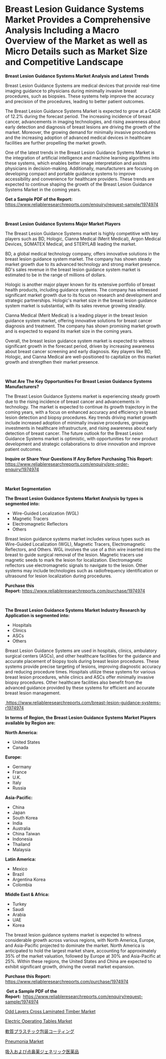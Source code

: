 <p><h1>Breast Lesion Guidance Systems Market Provides a Comprehensive Analysis Including a Macro Overview of the Market as well as Micro Details such as Market Size and Competitive Landscape</h1></p><p><strong>Breast Lesion Guidance Systems Market Analysis and Latest Trends</strong></p>
<p><p>Breast Lesion Guidance Systems are medical devices that provide real-time imaging guidance to physicians during minimally invasive breast procedures, such as biopsies. These systems help improve the accuracy and precision of the procedures, leading to better patient outcomes.</p><p>The Breast Lesion Guidance Systems Market is expected to grow at a CAGR of 12.2% during the forecast period. The increasing incidence of breast cancer, advancements in imaging technologies, and rising awareness about early detection and diagnosis of breast lesions are driving the growth of the market. Moreover, the growing demand for minimally invasive procedures and the increasing adoption of advanced medical devices in healthcare facilities are further propelling the market growth.</p><p>One of the latest trends in the Breast Lesion Guidance Systems Market is the integration of artificial intelligence and machine learning algorithms into these systems, which enables better image interpretation and assists physicians in decision-making. Additionally, manufacturers are focusing on developing compact and portable guidance systems to improve accessibility and convenience for healthcare providers. These trends are expected to continue shaping the growth of the Breast Lesion Guidance Systems Market in the coming years.</p></p>
<p><strong>Get a Sample PDF of the Report:&nbsp;</strong> <a href="https://www.reliableresearchreports.com/enquiry/request-sample/1974974">https://www.reliableresearchreports.com/enquiry/request-sample/1974974</a></p>
<p>&nbsp;</p>
<p><strong>Breast Lesion Guidance Systems Major Market Players</strong></p>
<p><p>The Breast Lesion Guidance Systems market is highly competitive with key players such as BD, Hologic, Cianna Medical (Merit Medical), Argon Medical Devices, SOMATEX Medical, and STERYLAB leading the market.</p><p>BD, a global medical technology company, offers innovative solutions in the breast lesion guidance system market. The company has shown steady market growth due to its advanced technology and strong market presence. BD's sales revenue in the breast lesion guidance system market is estimated to be in the range of millions of dollars.</p><p>Hologic is another major player known for its extensive portfolio of breast health products, including guidance systems. The company has witnessed significant market growth due to its focus on research and development and strategic partnerships. Hologic's market size in the breast lesion guidance system market is substantial, with its sales revenue growing steadily.</p><p>Cianna Medical (Merit Medical) is a leading player in the breast lesion guidance system market, offering innovative solutions for breast cancer diagnosis and treatment. The company has shown promising market growth and is expected to expand its market size in the coming years.</p><p>Overall, the breast lesion guidance system market is expected to witness significant growth in the forecast period, driven by increasing awareness about breast cancer screening and early diagnosis. Key players like BD, Hologic, and Cianna Medical are well-positioned to capitalize on this market growth and strengthen their market presence.</p></p>
<p>&nbsp;</p>
<p><strong>What Are The Key Opportunities For Breast Lesion Guidance Systems Manufacturers?</strong></p>
<p><p>The Breast Lesion Guidance Systems market is experiencing steady growth due to the rising incidence of breast cancer and advancements in technology. The market is expected to continue its growth trajectory in the coming years, with a focus on enhanced accuracy and efficiency in breast lesion detection and biopsy procedures. Key trends driving market growth include increased adoption of minimally invasive procedures, growing investments in healthcare infrastructure, and rising awareness about early detection of breast cancer. The future outlook for the Breast Lesion Guidance Systems market is optimistic, with opportunities for new product development and strategic collaborations to drive innovation and improve patient outcomes.</p></p>
<p><strong>Inquire or Share Your Questions If Any Before Purchasing This Report:</strong> <a href="https://www.reliableresearchreports.com/enquiry/pre-order-enquiry/1974974">https://www.reliableresearchreports.com/enquiry/pre-order-enquiry/1974974</a></p>
<p>&nbsp;</p>
<p><strong>Market Segmentation</strong></p>
<p><strong>The Breast Lesion Guidance Systems Market Analysis by types is segmented into:</strong></p>
<p><ul><li>Wire-Guided Localization (WGL)</li><li>Magnetic Tracers</li><li>Electromagnetic Reflectors</li><li>Others</li></ul></p>
<p><p>Breast lesion guidance systems market includes various types such as Wire-Guided Localization (WGL), Magnetic Tracers, Electromagnetic Reflectors, and Others. WGL involves the use of a thin wire inserted into the breast to guide surgical removal of the lesion. Magnetic tracers use magnetic seeds to mark the lesion for localization. Electromagnetic reflectors use electromagnetic signals to navigate to the lesion. Other systems may include technologies such as radiofrequency identification or ultrasound for lesion localization during procedures.</p></p>
<p><strong>Purchase this Report:&nbsp;</strong><a href="https://www.reliableresearchreports.com/purchase/1974974">https://www.reliableresearchreports.com/purchase/1974974</a></p>
<p>&nbsp;</p>
<p><strong>The Breast Lesion Guidance Systems Market Industry Research by Application is segmented into:</strong></p>
<p><ul><li>Hospitals</li><li>Clinics</li><li>ASCs</li><li>Others</li></ul></p>
<p><p>Breast Lesion Guidance Systems are used in hospitals, clinics, ambulatory surgical centers (ASCs), and other healthcare facilities for the guidance and accurate placement of biopsy tools during breast lesion procedures. These systems provide precise targeting of lesions, improving diagnostic accuracy and reducing procedure times. Hospitals utilize these systems for various breast lesion procedures, while clinics and ASCs offer minimally invasive biopsy procedures. Other healthcare facilities also benefit from the advanced guidance provided by these systems for efficient and accurate breast lesion management.</p></p>
<p><a href="https://www.reliableresearchreports.com/breast-lesion-guidance-systems-r1974974">&nbsp;https://www.reliableresearchreports.com/breast-lesion-guidance-systems-r1974974</a></p>
<p><strong>In terms of Region, the Breast Lesion Guidance Systems Market Players available by Region are:</strong></p>
<p>
    <p> <strong> North America: </strong>
        <ul>
            <li>United States</li>
            <li>Canada</li>
        </ul>
        </p> 
    <p> <strong> Europe: </strong>
        <ul>
            <li>Germany</li>
            <li>France</li>
            <li>U.K.</li>
            <li>Italy</li>
            <li>Russia</li>
        </ul>
        </p> 
    <p> <strong> Asia-Pacific: </strong>
        <ul>
            <li>China</li>
            <li>Japan</li>
            <li>South Korea</li>
            <li>India</li>
            <li>Australia</li>
            <li>China Taiwan</li>
            <li>Indonesia</li>
            <li>Thailand</li>
            <li>Malaysia</li>
        </ul>
        </p> 
    <p> <strong> Latin America: </strong>
        <ul>
            <li>Mexico</li>
            <li>Brazil</li>
            <li>Argentina Korea</li>
            <li>Colombia</li>
        </ul>
        </p> 
    <p> <strong> Middle East & Africa: </strong>
        <ul>
            <li>Turkey</li>
            <li>Saudi</li>
            <li>Arabia</li>
            <li>UAE</li>
            <li>Korea</li>
        </ul>
    </p>
    </p>
<p><p>The breast lesion guidance systems market is expected to witness considerable growth across various regions, with North America, Europe, and Asia-Pacific projected to dominate the market. North America is anticipated to hold the largest market share, accounting for approximately 35% of the market valuation, followed by Europe at 30% and Asia-Pacific at 25%. Within these regions, the United States and China are expected to exhibit significant growth, driving the overall market expansion.</p></p>
<p><strong>Purchase this Report: </strong><a href="https://www.reliableresearchreports.com/purchase/1974974">https://www.reliableresearchreports.com/purchase/1974974</a></p>
<p>&nbsp;<strong>Get a Sample PDF of the Report:&nbsp;&nbsp;</strong><a href="https://www.reliableresearchreports.com/enquiry/request-sample/1974974">https://www.reliableresearchreports.com/enquiry/request-sample/1974974</a></p>
<p><strong></strong></p>
<p><p><a href="https://issuu.com/reportprime-2/docs/odd-layers-cross-laminated-timber-market-size-2030">Odd Layers Cross Laminated Timber Market</a></p><p><a href="https://github.com/eeaveuhhh/Market-Research-Report-List-2/blob/main/electric-operating-tables-market.md">Electric Operating Tables Market</a></p><p><a href="https://medium.com/@jarrellroob/%E6%9F%94%E8%BB%9F%E3%81%AA%E3%83%97%E3%83%A9%E3%82%B9%E3%83%81%E3%83%83%E3%82%AF%E5%8C%85%E8%A3%85%E3%82%B3%E3%83%BC%E3%83%86%E3%82%A3%E3%83%B3%E3%82%B0%E5%B8%82%E5%A0%B4-%E5%B8%82%E5%A0%B4%E3%82%B7%E3%82%A7%E3%82%A2-%E5%B8%82%E5%A0%B4%E5%8B%95%E5%90%91-%E3%81%8A%E3%82%88%E3%81%B3%E5%B0%86%E6%9D%A5%E3%81%AE%E6%88%90%E9%95%B7%E3%81%AE%E6%8E%A2%E6%B1%82-004af116c7ca">軟質プラスチック包装コーティング</a></p><p><a href="https://www.linkedin.com/pulse/pneumonia-market-key-successful-business-strategy-forecast-ysfyc?trackingId=pCVhggHzA3O273u%2FDUab7Q%3D%3D">Pneumonia Market</a></p><p><a href="https://medium.com/@brendancole1992/%E5%90%B8%E5%85%A5%E8%96%AC%E3%81%8A%E3%82%88%E3%81%B3%E9%BC%BB%E3%82%B9%E3%83%97%E3%83%AC%E3%83%BC%E3%81%AE%E4%B8%80%E8%88%AC%E5%8C%BB%E8%96%AC%E5%93%81%E5%B8%82%E5%A0%B4%E5%8B%95%E5%90%91%E3%81%A8%E5%B8%82%E5%A0%B4%E5%88%86%E6%9E%90-2024%E5%B9%B4%E3%81%8B%E3%82%892031%E5%B9%B4%E3%81%BE%E3%81%A7%E3%81%AE%E4%BA%88%E6%B8%AC-249abb7faba2">吸入および点鼻薬ジェネリック医薬品</a></p></p>